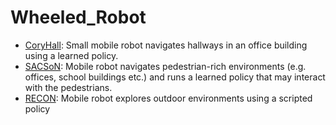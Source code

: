 # Wheeled_Robot

- [CoryHall](https://github.com/KeplerC/oed-playground/tree/main/pages/datasets/berkeley_gnm_cory_h.md): Small mobile robot navigates hallways in an office building using a learned policy.
- [SACSoN](https://github.com/KeplerC/oed-playground/tree/main/pages/datasets/berkeley_gnm_sac_son.md): Mobile robot navigates pedestrian-rich environments (e.g. offices, school buildings etc.) and runs a learned policy that may interact with the pedestrians.
- [RECON](https://github.com/KeplerC/oed-playground/tree/main/pages/datasets/berkeley_gnm_recon.md): Mobile robot explores outdoor environments using a scripted policy